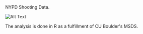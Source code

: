 NYPD Shooting Data.

![Alt Text](NYPD_Shootings.png)

The analysis is done in R as a fulfillment of CU Boulder's MSDS.
